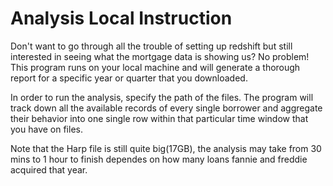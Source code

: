 # Analysis Local Instruction

Don't want to go through all the trouble of setting up redshift but still interested in seeing what the mortgage data is showing us? No problem! This program runs on your local machine and will generate a thorough report for a specific year or quarter that you downloaded.

In order to run the analysis, specify the path of the files. The program will track down all the available records of every single borrower and aggregate their behavior into one single row within that particular time window that you have on files.

Note that the Harp file is still quite big(17GB), the analysis may take from 30 mins to 1 hour to finish dependes on how many loans fannie and freddie acquired that year.
